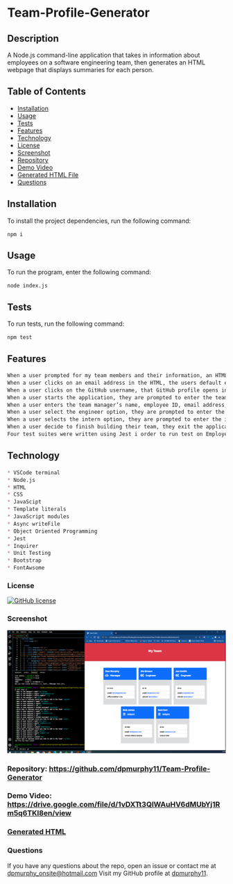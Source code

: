 # Team-Profile-Generator
  ## Description
A Node.js command-line application that takes in information about employees on a software engineering team, then generates an HTML webpage that displays summaries for each person.
  ## Table of Contents
* [Installation](#installation)
* [Usage](#usage)
* [Tests](#tests)
* [Features](#features)
* [Technology](#technology)
* [License](#license)
* [Screenshot](#screenshot)
* [Repository](#repository-httpsgithubcomdpmurphy11team-profile-generator)
* [Demo Video](#demo-video-httpsdrivegooglecomfiled1vdxtt3qlwauhv6dmubyj1rm5q6tkl8enview)
* [Generated HTML File](#generated-htmlhttpsgithubcomdpmurphy11team-profile-generatortreemaindistindexhtml)
* [Questions](#questions)
## Installation
  To install the project dependencies, run the following command:
  ```
  npm i
  ```
## Usage
  To run the program, enter the following command:
  ```
  node index.js
  ```
## Tests
  To run tests, run the following command:
  ```
  npm test
  ```
## Features
```md
When a user prompted for my team members and their information, an HTML file is generated that displays a nicely formatted team roster based on user input
When a user clicks on an email address in the HTML, the users default email program opens and populates the TO field of the email with the address
When a user clicks on the GitHub username, that GitHub profile opens in a new tab
When a user starts the application, they are prompted to enter the team manager’s name, employee ID, email address, and office number
When a user enters the team manager’s name, employee ID, email address, and office number, they are presented with a menu with the option to add an engineer or an intern or to finish building their team
When a user select the engineer option, they are prompted to enter the engineer’s name, ID, email, and GitHub username, and taken back to the menu
When a user selects the intern option, they are prompted to enter the intern’s name, ID, email, and school, and taken back to the menu
When a user decide to finish building their team, they exit the application, and the HTML is generated
Four test suites were written using Jest i order to run test on Employee, Manager, Intern, and Engineer classes.
```
## Technology
```md
* VSCode terminal
* Node.js
* HTML
* CSS
* JavaScipt
* Template literals
* JavaScript modules
* Async writeFile
* Object Oriented Programming
* Jest
* Inquirer
* Unit Testing
* Bootstrap
* FontAwsome
```
### License
[![GitHub license](https://img.shields.io/github/license/dpmurphy11/Team-Profile-Generator?style=plastic)](https://github.com/dpmurphy11/Team-Profile-Generator/blob/main/LICENSE)
### Screenshot
![Application screenshot](./dist/team-profile-gen.png)
### Repository: <https://github.com/dpmurphy11/Team-Profile-Generator>
### Demo Video: <https://drive.google.com/file/d/1vDXTt3QlWAuHV6dMUbYj1Rm5q6TKl8en/view>
### [Generated HTML](https://dpmurphy11.github.io/Team-Profile-Generator/dist/index.html)
### Questions
  If you have any questions about the repo, open an issue or contact me at dpmurphy_onsite@hotmail.com
  Visit my GitHub profile at [dpmurphy11](https://github.com/dpmurphy11/).